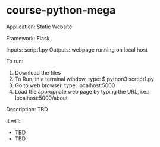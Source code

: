 # course-python-mega

Application: Static Website

Framework: Flask

Inputs: script1.py
Outputs: webpage running on local host

To run:
1. Download the files
2. To Run, in a terminal window, type:
    $ python3 scrtipt1.py
3. Go to web browser, type:
    localhost:5000
4. Load the appropriate web page by typing the URL, i.e.:
    localhost:5000/about


Description:
TBD

It will:
- TBD
- TBD
